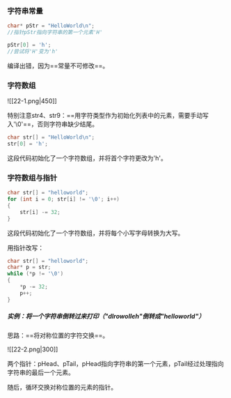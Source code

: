 ### 字符串常量

```c
char* pStr = "HelloWorld\n";
//指针pStr指向字符串的第一个元素'H'

pStr[0] = 'h';
//尝试将'H'变为'h'
```

编译出错，因为==常量不可修改==。

### 字符数组

![[22-1.png|450]]

特别注意str4、str9：==用字符类型作为初始化列表中的元素，需要手动写入'\0'==，否则字符串缺少结尾。

```c
char str[] = "HelloWorld\n";
str[0] = 'h';
```

这段代码初始化了一个字符数组，并将首个字符更改为'h'。

### 字符数组与指针

```c
char str[] = "helloworld";
for (int i = 0; str[i] != '\0'; i++)
{
    str[i] -= 32;
}
```

这段代码初始化了一个字符数组，并将每个小写字母转换为大写。

用指针改写：

```c
char str[] = "helloworld";
char* p = str;
while (*p != '\0')
{
    *p -= 32;
    p++;
}
```

##### 实例：将一个字符串倒转过来打印（"dlrowolleh"倒转成"helloworld"）

思路：==将对称位置的字符交换==。

![[22-2.png|300]]

两个指针：pHead、pTail，pHead指向字符串的第一个元素，pTail经过处理指向字符串的最后一个元素。

随后，循环交换对称位置的元素的指针。